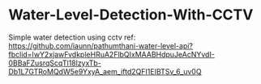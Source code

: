 # Water-Level-Detection-With-CCTV
Simple water detection using cctv
ref: https://github.com/iaunn/pathumthani-water-level-api?fbclid=IwY2xjawFvdkpleHRuA2FlbQIxMAABHdpuJeAcNYvdI-0BBaFZusrqScqTl18lzyxTb-Db1L7GTRoMQdW5e9YxyA_aem_iftd2QFI1EIBTSv_6_uv0Q
